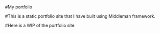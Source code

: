 #My portfolio

#This is a static portfolio site that I have built using Middleman framework.

#Here is a WIP of the portfolio site

